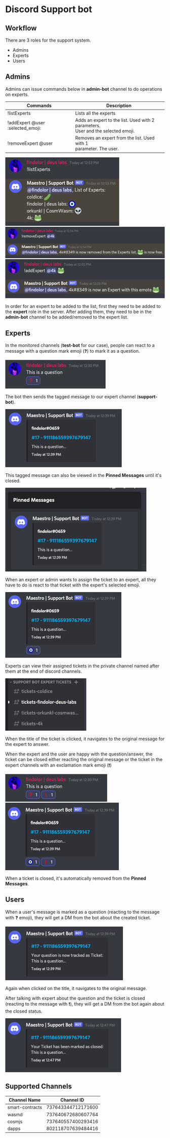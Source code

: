# Discord Support bot

## Workflow

There are 3 roles for the support system.

- Admins
- Experts
- Users

## Admins

Admins can issue commands below in **admin-bot** channel to do operations on experts.

| Commands                          | Description                                                                         |
|-----------------------------------|-------------------------------------------------------------------------------------|
| !listExperts                      | Lists all the experts                                                               |
| !addExpert @user :selected_emoji: | Adds an expert to the list. Used with 2 parameters.<br>User and the selected emoji. |
| !removeExpert @user               | Removes an expert from the list. Used with 1<br>parameter. The user.                |

![List experts](assets/list-experts.png) <br>
![Remove expert](assets/remove-expert.png) <br>
![Add expert](assets/add-expert.png)

In order for an expert to be added to the list, first they need to be added to the **expert** role in the server.
After adding them, they need to be in the **admin-bot** channel to be added/removed to the expert
list.

## Experts

In the monitored channels (**test-bot** for our case), people can react to a message with a question mark emoji (❓) to mark it as a question.

![Marking question](assets/question.png)

The bot then sends the tagged message to our expert channel (**support-bot**).

![Ticket](assets/ticket.png)

This tagged message can also be viewed in the **Pinned Messages** until it's closed.

![Pinned ticket](assets/ticket-pinned.png)

When an expert or admin wants to assign the ticket to an expert, all they have to do is react to that ticket with the expert's selected emoji.

![Assigned ticket](assets/ticket-assigned.png)

Experts can view their assigned tickets in the private channel named after them at the end of discord channels.

![Private expert channels](assets/private-expert-channels.png)

When the title of the ticket is clicked, it navigates to the original message for the expert to answer.

When the expert and the user are happy with the question/answer, the ticket can be closed either
reacting the original message or the ticket in the expert channels with an exclamation mark emoji (❗)

![Closed question](assets/question-closed.png) <br>
![Closed ticket](assets/ticket-closed.png)

When a ticket is closed, it's automatically removed from the **Pinned Messages**.

## Users

When a user's message is marked as a question (reacting to the message with ❓ emoji), they will get a DM from the bot about the created ticket.

![Ticket in DM](assets/ticket-dm.png)

Again when clicked on the title, it navigates to the original message.

After talking with expert about the question and the ticket is closed (reacting to the message with ❗), they will get a DM from the bot again about the closed status.

![Closed ticket in DM](assets/ticket-closed-dm.png)
## Supported Channels

| **Channel Name**    | **Channel ID**         |
|-----------------|--------------------|
| smart-contracts | 737643344712171600 |
| wasmd           | 737640672680607764 |
| cosmjs          | 737640557400293416 |
| dapps           | 802118707639484416 |